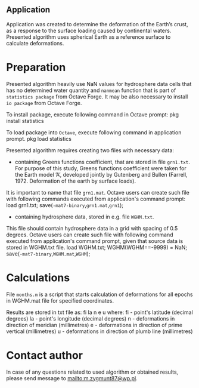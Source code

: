 Application  
---

Application was created to determine the deformation of the Earth’s crust, 
as a response to the surface loading caused by continental waters.
Presented algorithm uses spherical Earth as a reference surface to 
calculate deformations.


# Preparation
Presented algorithm heavily use NaN values for hydrosphere data cells that
has no determined water quantity and `nanmean` function that is part of 
`statistics package` from Octave Forge.
It may be also necessary to install `io package` from Octave Forge.

To install package, execute following command in Octave prompt:
pkg install statistics

To load package into `Octave`, execute following command in application prompt. 
pkg load statistics 

Presented algorithm requires creating two files with necessary data:

- containing Greens functions coefficient, that are stored in file `grn1.txt`.
For purpose of this study, Greens functions coefficient were taken for
the Earth model ’A’, developed jointly by Gutenberg and Bullen 
(Farrell, 1972. Deformation of the earth by surface loads).

It is important to name that file `grn1.mat`. Octave users can create such
file with following commands executed from application's command prompt:
load grn1.txt;
save(`-mat7-binary`,`grn1.mat`,`grn1`);

- containing hydrosphere data, stored in e.g. file `WGHM.txt`.

This file should contain hydrosphere data in a grid with spacing of 0.5 degrees.
Octave users can create such file with following command executed from
application's command prompt, given that source data is stored in WGHM.txt file.
load WGHM.txt;
WGHM(WGHM==-9999) = NaN;
save(`-mat7-binary`,`WGHM.mat`,`WGHM`);


# Calculations
File `months.m` is a script that starts calculation of deformations
for all epochs in WGHM.mat file for specified coordinates.

Results are stored in txt file as:
fi la n e u
where:
fi - point's latitude (decimal degrees)
la - point's longitude (decimal degrees)
n - deformations in direction of meridian (millimetres)
e - deformations in direction of prime vertical (millimetres)
u - deformations in direction of plumb line (millimetres)


# Contact author
In case of any questions related to used algorithm or obtained results, 
please send message to <mailto:m.zygmunt87@wp.pl>.
